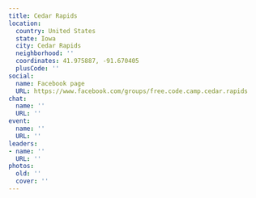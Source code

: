 ```yaml
---
title: Cedar Rapids
location:
  country: United States
  state: Iowa
  city: Cedar Rapids
  neighborhood: ''
  coordinates: 41.975887, -91.670405
  plusCode: ''
social:
  name: Facebook page
  URL: https://www.facebook.com/groups/free.code.camp.cedar.rapids
chat:
  name: ''
  URL: ''
event:
  name: ''
  URL: ''
leaders:
- name: ''
  URL: ''
photos:
  old: ''
  cover: ''
---
```

